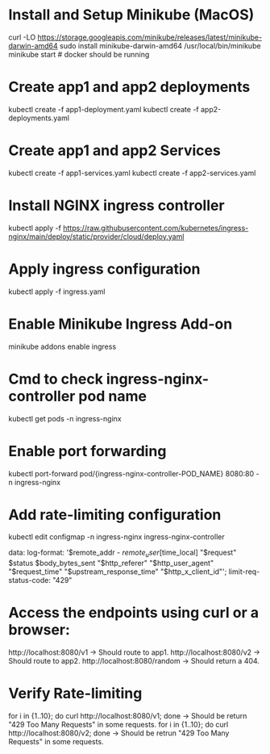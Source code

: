 # Install and Setup Minikube (MacOS) 
curl -LO https://storage.googleapis.com/minikube/releases/latest/minikube-darwin-amd64
sudo install minikube-darwin-amd64 /usr/local/bin/minikube
minikube start # docker should be running

# Create app1 and app2 deployments
kubectl create -f app1-deployment.yaml
kubectl create -f app2-deployments.yaml

# Create app1 and app2 Services
kubectl create -f app1-services.yaml
kubectl create -f app2-services.yaml

# Install NGINX ingress controller
kubectl apply -f https://raw.githubusercontent.com/kubernetes/ingress-nginx/main/deploy/static/provider/cloud/deploy.yaml

# Apply ingress configuration 
kubectl apply -f ingress.yaml

# Enable Minikube Ingress Add-on
minikube addons enable ingress

# Cmd to check ingress-nginx-controller pod name
kubectl get pods -n ingress-nginx

# Enable port forwarding 
kubectl port-forward pod/{ingress-nginx-controller-POD_NAME} 8080:80 -n ingress-nginx

# Add rate-limiting configuration
kubectl edit configmap -n ingress-nginx ingress-nginx-controller 

data:
  log-format: '$remote_addr - $remote_user [$time_local] "$request" $status $body_bytes_sent "$http_referer" "$http_user_agent" "$request_time" "$upstream_response_time" "$http_x_client_id"';
  limit-req-status-code: "429" 

# Access the endpoints using curl or a browser:
http://localhost:8080/v1 → Should route to app1.
http://localhost:8080/v2 → Should route to app2.
http://localhost:8080/random → Should return a 404.  

# Verify Rate-limiting
for i in {1..10}; do curl http://localhost:8080/v1; done   -> Should be return "429 Too Many Requests" in some requests. 
for i in {1..10}; do curl http://localhost:8080/v2; done   -> Should be retrun "429 Too Many Requests" in some requests.      

